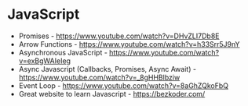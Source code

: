 # JavaScript

- Promises - https://www.youtube.com/watch?v=DHvZLI7Db8E
- Arrow Functions - https://www.youtube.com/watch?v=h33Srr5J9nY
- Asynchronous JavaScript - https://www.youtube.com/watch?v=exBgWAIeIeg
- Async Javascript (Callbacks, Promises, Async Await) - https://www.youtube.com/watch?v=_8gHHBlbziw
- Event Loop - https://www.youtube.com/watch?v=8aGhZQkoFbQ
- Great website to learn Javascript - https://bezkoder.com/
